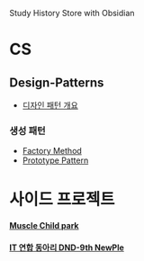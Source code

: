 Study History Store with Obsidian

# CS

## Design-Patterns

- [디자인 패턴 개요](https://github.com/ondjj/Obsidian-Vault/blob/main/Design-Patterns/%EB%94%94%EC%9E%90%EC%9D%B8%20%ED%8C%A8%ED%84%B4%20%EA%B0%9C%EC%9A%94.md)
### 생성 패턴
- [Factory Method](https://github.com/ondjj/Obsidian-Vault/blob/main/Design-Patterns/Creational-Pattern/Factory%20Method.md)
- [Prototype Pattern](https://github.com/ondjj/Obsidian-Vault/blob/main/Design-Patterns/Creational-Pattern/Prototype%20Pattern.md)

# 사이드 프로젝트

#### [Muscle Child park](https://github.com/Muscle-Child-Park/mcp-backend)

#### [IT 연합 동아리 DND-9th NewPle](https://github.com/dnd-side-project/dnd-9th-4-backend)
